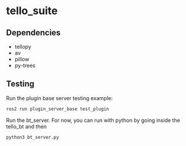 # tello_suite

## Dependencies

- tellopy
- av
- pillow
- py-trees

## Testing

Run the plugin base server testing example:

```sh
ros2 run plugin_server_base test_plugin
```

Run the bt_server. For now, you can run with python by going inside the tello_bt and then

```sh
python3 bt_server.py
```

